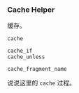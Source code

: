 ### Cache Helper

缓存。

```
cache
```

```
cache_if
cache_unless

cache_fragment_name
```

说说这里的 `cache` 过程。

